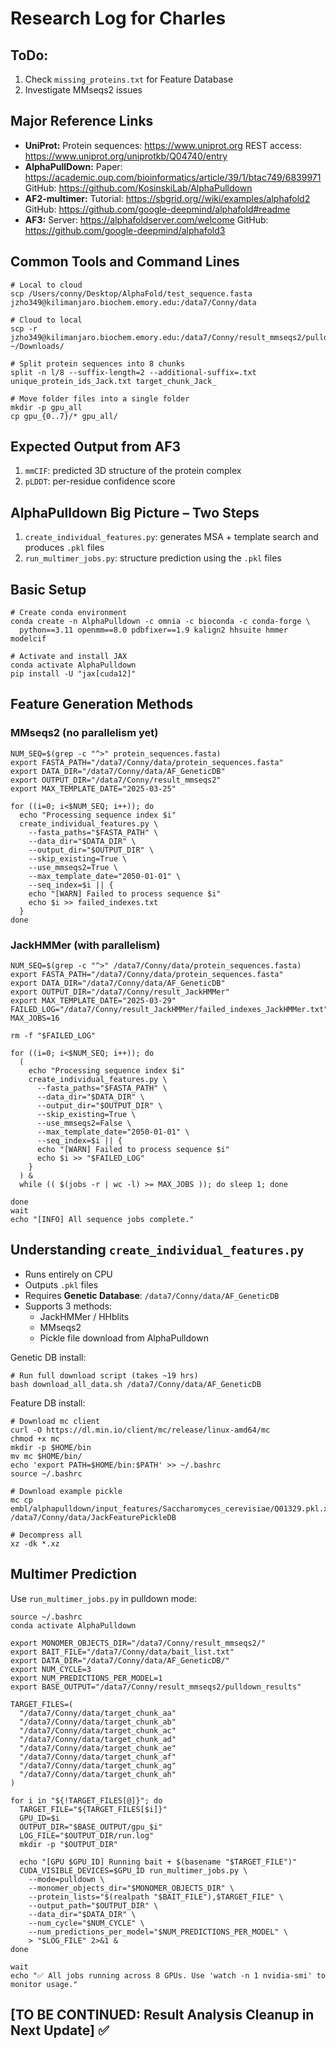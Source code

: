 # Research Log for Charles

## ToDo:

1. Check `missing_proteins.txt` for Feature Database
2. Investigate MMseqs2 issues

## Major Reference Links

- **UniProt:**
  Protein sequences: https://www.uniprot.org
  REST access: https://www.uniprot.org/uniprotkb/Q04740/entry
- **AlphaPullDown:**
  Paper: https://academic.oup.com/bioinformatics/article/39/1/btac749/6839971
  GitHub: https://github.com/KosinskiLab/AlphaPulldown
- **AF2-multimer:**
  Tutorial: https://sbgrid.org//wiki/examples/alphafold2
  GitHub: https://github.com/google-deepmind/alphafold#readme
- **AF3:**
  Server: https://alphafoldserver.com/welcome
  GitHub: https://github.com/google-deepmind/alphafold3

## Common Tools and Command Lines

```
# Local to cloud
scp /Users/conny/Desktop/AlphaFold/test_sequence.fasta jzho349@kilimanjaro.biochem.emory.edu:/data7/Conny/data

# Cloud to local
scp -r jzho349@kilimanjaro.biochem.emory.edu:/data7/Conny/result_mmseqs2/pulldown_results/gpu_0/run.log ~/Downloads/

# Split protein sequences into 8 chunks
split -n l/8 --suffix-length=2 --additional-suffix=.txt unique_protein_ids_Jack.txt target_chunk_Jack_

# Move folder files into a single folder
mkdir -p gpu_all
cp gpu_{0..7}/* gpu_all/

```

## Expected Output from AF3

1. `mmCIF`: predicted 3D structure of the protein complex
2. `pLDDT`: per-residue confidence score

## AlphaPulldown Big Picture – Two Steps

1. `create_individual_features.py`: generates MSA + template search and produces `.pkl` files
2. `run_multimer_jobs.py`: structure prediction using the `.pkl` files

## Basic Setup

```
# Create conda environment
conda create -n AlphaPulldown -c omnia -c bioconda -c conda-forge \
  python==3.11 openmm==8.0 pdbfixer==1.9 kalign2 hhsuite hmmer modelcif

# Activate and install JAX
conda activate AlphaPulldown
pip install -U "jax[cuda12]"
```

## Feature Generation Methods

### MMseqs2 (no parallelism yet)

```
NUM_SEQ=$(grep -c "^>" protein_sequences.fasta)
export FASTA_PATH="/data7/Conny/data/protein_sequences.fasta"
export DATA_DIR="/data7/Conny/data/AF_GeneticDB"
export OUTPUT_DIR="/data7/Conny/result_mmseqs2"
export MAX_TEMPLATE_DATE="2025-03-25"

for ((i=0; i<$NUM_SEQ; i++)); do
  echo "Processing sequence index $i"
  create_individual_features.py \
    --fasta_paths="$FASTA_PATH" \
    --data_dir="$DATA_DIR" \
    --output_dir="$OUTPUT_DIR" \
    --skip_existing=True \
    --use_mmseqs2=True \
    --max_template_date="2050-01-01" \
    --seq_index=$i || {
    echo "[WARN] Failed to process sequence $i"
    echo $i >> failed_indexes.txt
  }
done
```

### JackHMMer (with parallelism)

```
NUM_SEQ=$(grep -c "^>" /data7/Conny/data/protein_sequences.fasta)
export FASTA_PATH="/data7/Conny/data/protein_sequences.fasta"
export DATA_DIR="/data7/Conny/data/AF_GeneticDB"
export OUTPUT_DIR="/data7/Conny/result_JackHMMer"
export MAX_TEMPLATE_DATE="2025-03-29"
FAILED_LOG="/data7/Conny/result_JackHMMer/failed_indexes_JackHMMer.txt"
MAX_JOBS=16

rm -f "$FAILED_LOG"

for ((i=0; i<$NUM_SEQ; i++)); do
  (
    echo "Processing sequence index $i"
    create_individual_features.py \
      --fasta_paths="$FASTA_PATH" \
      --data_dir="$DATA_DIR" \
      --output_dir="$OUTPUT_DIR" \
      --skip_existing=True \
      --use_mmseqs2=False \
      --max_template_date="2050-01-01" \
      --seq_index=$i || {
      echo "[WARN] Failed to process sequence $i"
      echo $i >> "$FAILED_LOG"
    }
  ) &
  while (( $(jobs -r | wc -l) >= MAX_JOBS )); do sleep 1; done

done
wait
echo "[INFO] All sequence jobs complete."
```

## Understanding `create_individual_features.py`

- Runs entirely on CPU
- Outputs `.pkl` files
- Requires **Genetic Database**: `/data7/Conny/data/AF_GeneticDB`
- Supports 3 methods:
  - JackHMMer / HHblits
  - MMseqs2
  - Pickle file download from AlphaPulldown

Genetic DB install:

```
# Run full download script (takes ~19 hrs)
bash download_all_data.sh /data7/Conny/data/AF_GeneticDB
```

Feature DB install:

```
# Download mc client
curl -O https://dl.min.io/client/mc/release/linux-amd64/mc
chmod +x mc
mkdir -p $HOME/bin
mv mc $HOME/bin/
echo 'export PATH=$HOME/bin:$PATH' >> ~/.bashrc
source ~/.bashrc

# Download example pickle
mc cp embl/alphapulldown/input_features/Saccharomyces_cerevisiae/Q01329.pkl.xz /data7/Conny/data/JackFeaturePickleDB

# Decompress all
xz -dk *.xz
```

## Multimer Prediction

Use `run_multimer_jobs.py` in pulldown mode:

```
source ~/.bashrc
conda activate AlphaPulldown

export MONOMER_OBJECTS_DIR="/data7/Conny/result_mmseqs2/"
export BAIT_FILE="/data7/Conny/data/bait_list.txt"
export DATA_DIR="/data7/Conny/data/AF_GeneticDB/"
export NUM_CYCLE=3
export NUM_PREDICTIONS_PER_MODEL=1
export BASE_OUTPUT="/data7/Conny/result_mmseqs2/pulldown_results"

TARGET_FILES=(
  "/data7/Conny/data/target_chunk_aa"
  "/data7/Conny/data/target_chunk_ab"
  "/data7/Conny/data/target_chunk_ac"
  "/data7/Conny/data/target_chunk_ad"
  "/data7/Conny/data/target_chunk_ae"
  "/data7/Conny/data/target_chunk_af"
  "/data7/Conny/data/target_chunk_ag"
  "/data7/Conny/data/target_chunk_ah"
)

for i in "${!TARGET_FILES[@]}"; do
  TARGET_FILE="${TARGET_FILES[$i]}"
  GPU_ID=$i
  OUTPUT_DIR="$BASE_OUTPUT/gpu_$i"
  LOG_FILE="$OUTPUT_DIR/run.log"
  mkdir -p "$OUTPUT_DIR"

  echo "[GPU $GPU_ID] Running bait + $(basename "$TARGET_FILE")"
  CUDA_VISIBLE_DEVICES=$GPU_ID run_multimer_jobs.py \
    --mode=pulldown \
    --monomer_objects_dir="$MONOMER_OBJECTS_DIR" \
    --protein_lists="$(realpath "$BAIT_FILE"),$TARGET_FILE" \
    --output_path="$OUTPUT_DIR" \
    --data_dir="$DATA_DIR" \
    --num_cycle="$NUM_CYCLE" \
    --num_predictions_per_model="$NUM_PREDICTIONS_PER_MODEL" \
    > "$LOG_FILE" 2>&1 &
done

wait
echo "✅ All jobs running across 8 GPUs. Use 'watch -n 1 nvidia-smi' to monitor usage."
```

## [TO BE CONTINUED: Result Analysis Cleanup in Next Update] ✅